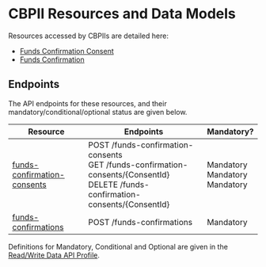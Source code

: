 # CBPII Resources and Data Models

Resources accessed by CBPIIs are detailed here:

* [Funds Confirmation Consent](funds-confirmation-consent.md)
* [Funds Confirmation](funds-confirmation.md)

## Endpoints

The API endpoints for these resources, and their mandatory/conditional/optional status are given below.

| Resource |Endpoints |Mandatory? |
| --- |--- |--- |
| [funds-confirmation-consents](funds-confirmation-consent.md) |POST /funds-confirmation-consents<br>GET /funds-confirmation-consents/{ConsentId}<br>DELETE /funds-confirmation-consents/{ConsentId} |Mandatory<br>Mandatory<br>Mandatory |
| [funds-confirmations](funds-confirmation.md) |POST /funds-confirmations |Mandatory |

Definitions for Mandatory, Conditional and Optional are given in the [Read/Write Data API Profile](../../profiles/read-write-data-api-profile.md#categorisation-of-implementation-requirements).
